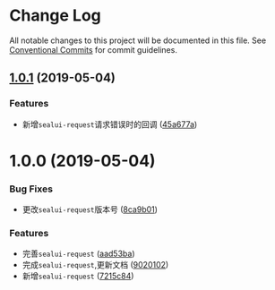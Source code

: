 # Change Log

All notable changes to this project will be documented in this file.
See [Conventional Commits](https://conventionalcommits.org) for commit guidelines.

## [1.0.1](https://github.com/SealUI/seal/compare/sealui-request@1.0.0...sealui-request@1.0.1) (2019-05-04)


### Features

* 新增`sealui-request`请求错误时的回调 ([45a677a](https://github.com/SealUI/seal/commit/45a677a))





# 1.0.0 (2019-05-04)


### Bug Fixes

* 更改`sealui-request`版本号 ([8ca9b01](https://github.com/SealUI/seal/commit/8ca9b01))


### Features

* 完善`sealui-request` ([aad53ba](https://github.com/SealUI/seal/commit/aad53ba))
* 完成`sealui-request`,更新文档 ([9020102](https://github.com/SealUI/seal/commit/9020102))
* 新增`sealui-request` ([7215c84](https://github.com/SealUI/seal/commit/7215c84))
